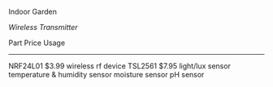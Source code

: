 Indoor Garden

*Wireless Transmitter*

 Part 		 Price 		 Usage
------		-------		-------
NRF24L01 	 $3.99 		wireless rf device
TSL2561 	 $7.95 		light/lux sensor
 						temperature & humidity sensor
 						moisture sensor
 						pH sensor
